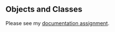 Objects and Classes
---
Please see my [documentation assignment](https://github.com/JasonYG/ICS4U-Coursework/tree/master/01%20-%20Documentation). 